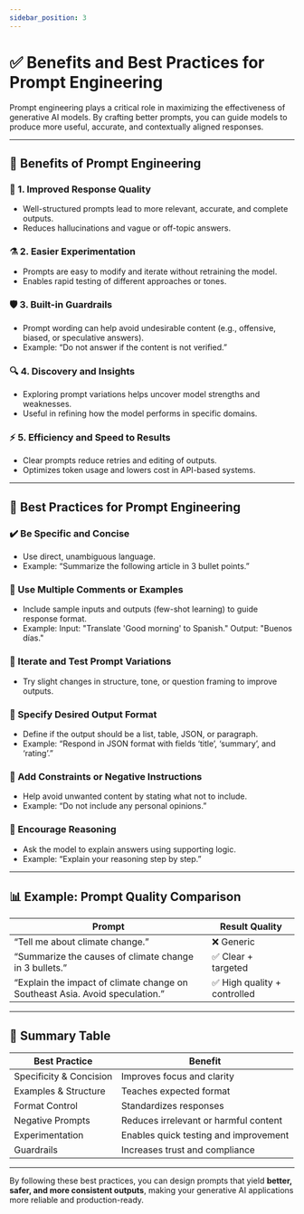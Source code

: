 ```yaml
---
sidebar_position: 3
---
```


# ✅ Benefits and Best Practices for Prompt Engineering

Prompt engineering plays a critical role in maximizing the effectiveness of generative AI models. By crafting better prompts, you can guide models to produce more useful, accurate, and contextually aligned responses.

---

## 🎯 Benefits of Prompt Engineering

### 📝 1. Improved Response Quality
- Well-structured prompts lead to more relevant, accurate, and complete outputs.
- Reduces hallucinations and vague or off-topic answers.

### ⚗️ 2. Easier Experimentation
- Prompts are easy to modify and iterate without retraining the model.
- Enables rapid testing of different approaches or tones.

### 🛡️ 3. Built-in Guardrails
- Prompt wording can help avoid undesirable content (e.g., offensive, biased, or speculative answers).
- Example: “Do not answer if the content is not verified.”

### 🔍 4. Discovery and Insights
- Exploring prompt variations helps uncover model strengths and weaknesses.
- Useful in refining how the model performs in specific domains.

### ⚡ 5. Efficiency and Speed to Results
- Clear prompts reduce retries and editing of outputs.
- Optimizes token usage and lowers cost in API-based systems.

---

## 🧠 Best Practices for Prompt Engineering

### ✔️ Be Specific and Concise
- Use direct, unambiguous language.
- Example: “Summarize the following article in 3 bullet points.”

### 💬 Use Multiple Comments or Examples
- Include sample inputs and outputs (few-shot learning) to guide response format.
- Example:
Input: "Translate 'Good morning' to Spanish."
Output: "Buenos días."



### 🔁 Iterate and Test Prompt Variations
- Try slight changes in structure, tone, or question framing to improve outputs.

### 📏 Specify Desired Output Format
- Define if the output should be a list, table, JSON, or paragraph.
- Example: “Respond in JSON format with fields ‘title’, ‘summary’, and ‘rating’.”

### 🚫 Add Constraints or Negative Instructions
- Help avoid unwanted content by stating what not to include.
- Example: “Do not include any personal opinions.”

### 🤔 Encourage Reasoning
- Ask the model to explain answers using supporting logic.
- Example: “Explain your reasoning step by step.”

---

## 📊 Example: Prompt Quality Comparison

| Prompt                                                                       | Result Quality              |
| ---------------------------------------------------------------------------- | --------------------------- |
| “Tell me about climate change.”                                              | ❌ Generic                   |
| “Summarize the causes of climate change in 3 bullets.”                       | ✅ Clear + targeted          |
| “Explain the impact of climate change on Southeast Asia. Avoid speculation.” | ✅ High quality + controlled |

---

## 🧩 Summary Table

| Best Practice           | Benefit                               |
| ----------------------- | ------------------------------------- |
| Specificity & Concision | Improves focus and clarity            |
| Examples & Structure    | Teaches expected format               |
| Format Control          | Standardizes responses                |
| Negative Prompts        | Reduces irrelevant or harmful content |
| Experimentation         | Enables quick testing and improvement |
| Guardrails              | Increases trust and compliance        |

---

By following these best practices, you can design prompts that yield **better, safer, and more consistent outputs**, making your generative AI applications more reliable and production-ready.
